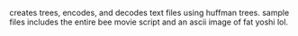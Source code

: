 creates trees, encodes, and decodes text files using huffman trees. sample files includes the entire bee movie script and an ascii image of fat yoshi lol.
